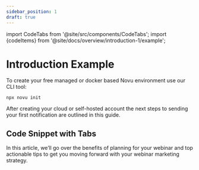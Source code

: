 ```yaml
---
sidebar_position: 1
draft: true
---
```


import CodeTabs from '@site/src/components/CodeTabs';
import {codeItems} from '@site/docs/overview/introduction-1/example';

# Introduction Example

To create your free managed or docker based Novu environment use our CLI tool:

```
npx novu init
```

After creating your cloud or self-hosted account the next steps to sending your first notification are outlined in this guide.

## Code Snippet with Tabs

In this article, we’ll go over the benefits of planning for your webinar and top actionable tips to get you moving forward with your webinar marketing strategy.


<CodeTabs items={codeItems}></CodeTabs>
